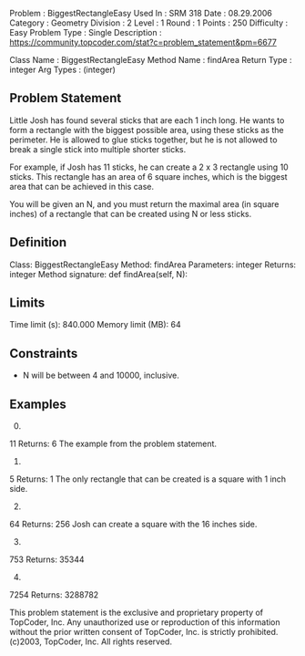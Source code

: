 
Problem      : BiggestRectangleEasy
Used In      : SRM 318
Date         : 08.29.2006
Category     : Geometry
Division     : 2
Level        : 1
Round        : 1
Points       : 250
Difficulty   : Easy
Problem Type : Single
Description  : https://community.topcoder.com/stat?c=problem_statement&pm=6677
 
Class Name   : BiggestRectangleEasy 
Method Name  : findArea 
Return Type  : integer
Arg Types    : (integer)

## Problem Statement
Little Josh has found several sticks that are each 1 inch long. He wants to form a rectangle with the biggest possible area, using these sticks as the perimeter. He is allowed to glue sticks together, but he is not allowed to break a single stick into multiple shorter sticks.

For example, if Josh has 11 sticks, he can create a 2 x 3 rectangle using 10 sticks. This rectangle has an area of 6 square inches, which is the biggest area that can be achieved in this case.

You will be given an N, and you must return the maximal area (in square inches) of a rectangle that can be created using N or less sticks.

## Definition
Class: BiggestRectangleEasy
Method: findArea
Parameters: integer
Returns: integer
Method signature: def findArea(self, N):

## Limits
Time limit (s): 840.000
Memory limit (MB): 64

## Constraints
- N will be between 4 and 10000, inclusive.

## Examples
0)
11
Returns: 6
The example from the problem statement.

1)
5
Returns: 1
The only rectangle that can be created is a square with 1 inch side.

2)
64
Returns: 256
Josh can create a square with the 16 inches side.

3)
753
Returns: 35344

4)
7254
Returns: 3288782

This problem statement is the exclusive and proprietary property of TopCoder, Inc. Any unauthorized use or reproduction of this information without the prior written consent of TopCoder, Inc. is strictly prohibited. (c)2003, TopCoder, Inc. All rights reserved.
